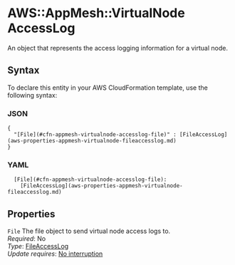 # AWS::AppMesh::VirtualNode AccessLog<a name="aws-properties-appmesh-virtualnode-accesslog"></a>

An object that represents the access logging information for a virtual node\.

## Syntax<a name="aws-properties-appmesh-virtualnode-accesslog-syntax"></a>

To declare this entity in your AWS CloudFormation template, use the following syntax:

### JSON<a name="aws-properties-appmesh-virtualnode-accesslog-syntax.json"></a>

```
{
  "[File](#cfn-appmesh-virtualnode-accesslog-file)" : [FileAccessLog](aws-properties-appmesh-virtualnode-fileaccesslog.md)
}
```

### YAML<a name="aws-properties-appmesh-virtualnode-accesslog-syntax.yaml"></a>

```
  [File](#cfn-appmesh-virtualnode-accesslog-file): 
    [FileAccessLog](aws-properties-appmesh-virtualnode-fileaccesslog.md)
```

## Properties<a name="aws-properties-appmesh-virtualnode-accesslog-properties"></a>

`File`  <a name="cfn-appmesh-virtualnode-accesslog-file"></a>
The file object to send virtual node access logs to\.  
*Required*: No  
*Type*: [FileAccessLog](aws-properties-appmesh-virtualnode-fileaccesslog.md)  
*Update requires*: [No interruption](https://docs.aws.amazon.com/AWSCloudFormation/latest/UserGuide/using-cfn-updating-stacks-update-behaviors.html#update-no-interrupt)